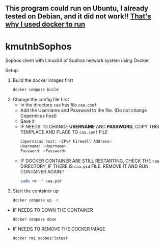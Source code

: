 ## This program could run on Ubuntu, I already tested on Debian, and it did not work!! <u>That's why I used docker to run</u>

# kmutnbSophos
Sophos client with Linux64 of Sophos network system using Docker

Setup:
1. Build the docker images first 
    ```bash
    docker compose build

2. Change the config file first
    - In the directory `caa` has file `caa.conf`
    - Add the Username and Password to the file. (Do not change Copernicus host)
    - Save it
    - IF NEEDS TO CHANGE <b>USERNAME</b> AND <b>PASSWORD</b>, COPY THIS TEMPLACE AND PLACE TO `caa.conf` FILE
        ```bash
        Copernicus host: <IPv4 Firewall Address>
        Username: <Username>
        Password: <Password>

    - IF DOCKER CONTAINER ARE STILL RESTARTING, CHECK THE `caa` DIRECTORY, IF THERE IS `caa.pid` FILE. REMOVE IT AND RUN CONTAINER AGAIN!!
        ```bash
        sudo rm -f caa.pid

3. Start the container up
    ```bash
    docker compose up -d

- IF NEEDS TO DOWN THE CONTAINER
    ```bash
    docker compose down

- IF NEEDS TO REMOVE THE DOCKER IMAGE
    ```bash
    docker rmi sophos:latest
